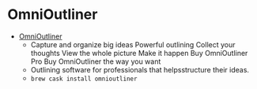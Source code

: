 # OmniOutliner
- [OmniOutliner](https://www.omnigroup.com/omnioutliner/)
  -  Capture and organize big ideas Powerful outlining Collect your thoughts View the whole picture Make it happen Buy OmniOutliner Pro Buy OmniOutliner the way you want
  - Outlining software for professionals that helpsstructure their ideas.
  - `brew cask install omnioutliner`
